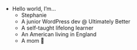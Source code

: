- Hello world, I’m…
  - Stephanie
  - A junior WordPress dev @ Ultimately Better
  - A self-taught lifelong learner
  - An American living in England
  - A mom 🩵
